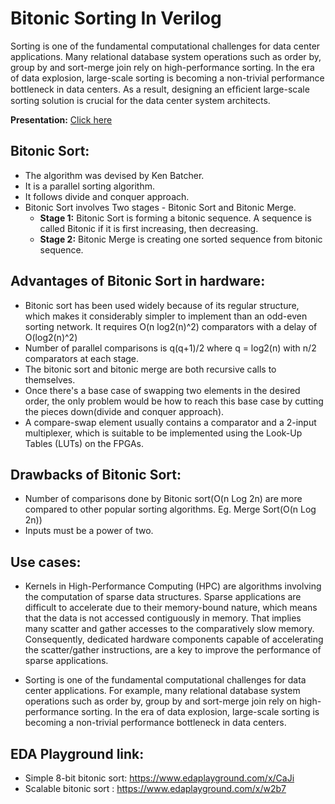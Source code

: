 # Bitonic Sorting In Verilog

Sorting is one of the fundamental computational challenges for data center applications. 
Many relational database system operations such as order by, group by and sort-merge join rely on high-performance sorting. 
In the era of data explosion, large-scale sorting is becoming a non-trivial performance bottleneck in data centers. As a result, designing an efﬁcient large-scale sorting solution is crucial for the data center system architects.

__Presentation:__ [Click here](https://docs.google.com/presentation/d/1zuXv_oRBAJfmMvWH1FSqmfayOon1nORaB3QYKMksqSY/edit?usp=sharing)

## Bitonic Sort:
- The algorithm was devised by Ken Batcher. 
- It is a parallel sorting algorithm. 
- It follows divide and conquer approach.
- Bitonic Sort involves Two stages - Bitonic Sort and Bitonic Merge.
    - __Stage 1:__ Bitonic Sort is forming a bitonic sequence. A sequence is called Bitonic if it is first increasing, then decreasing.
    - __Stage 2:__ Bitonic Merge is creating one sorted sequence from bitonic sequence.


## Advantages of Bitonic Sort in hardware:
- Bitonic sort has been used widely because of its regular structure, which makes it considerably simpler to implement than an odd-even sorting network. It requires O(n log2(n)^2) comparators with a delay of O(log2(n)^2)
- Number of parallel comparisons is q(q+1)/2 where q = log2(n) with n/2 comparators at each stage.
- The bitonic sort and bitonic merge are both recursive calls to themselves. 
- Once there's a base case of swapping two elements in the desired order, the only problem would be how to reach this base case by cutting the pieces down(divide and conquer approach).
- A compare-swap element usually contains a comparator and a 2-input multiplexer, which is suitable to be implemented using the Look-Up Tables (LUTs) on the FPGAs.

## Drawbacks of Bitonic Sort:
- Number of comparisons done by Bitonic sort(O(n Log 2n) are more compared to other popular sorting algorithms. Eg. Merge Sort(O(n Log 2n))
- Inputs must be a power of two.

## Use cases:
- Kernels in High-Performance Computing (HPC) are algorithms involving the computation of sparse data structures. Sparse applications are difficult to accelerate due to their memory-bound nature, which means that the data is not accessed contiguously in memory. That implies many scatter and gather accesses to the comparatively slow memory. Consequently, dedicated hardware components capable of accelerating the scatter/gather instructions, are a key to improve the performance of sparse applications.

- Sorting is one of the fundamental computational challenges for data center applications. For example, many relational database system operations such as order by, group by and sort-merge join rely on high-performance sorting. In the era of data explosion, large-scale sorting is becoming a non-trivial performance bottleneck in data centers.

## EDA Playground link:
- Simple 8-bit bitonic sort: https://www.edaplayground.com/x/CaJi
- Scalable bitonic sort    : https://www.edaplayground.com/x/w2b7
